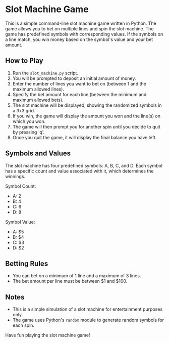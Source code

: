 # Slot Machine Game

This is a simple command-line slot machine game written in Python. The game allows you to bet on multiple lines and spin the slot machine. The game has predefined symbols with corresponding values. If the symbols on a line match, you win money based on the symbol's value and your bet amount.

## How to Play

1. Run the `slot_machine.py` script.
2. You will be prompted to deposit an initial amount of money.
3. Enter the number of lines you want to bet on (between 1 and the maximum allowed lines).
4. Specify the bet amount for each line (between the minimum and maximum allowed bets).
5. The slot machine will be displayed, showing the randomized symbols in a 3x3 grid.
6. If you win, the game will display the amount you won and the line(s) on which you won.
7. The game will then prompt you for another spin until you decide to quit by pressing 'q'.
8. Once you quit the game, it will display the final balance you have left.

## Symbols and Values

The slot machine has four predefined symbols: A, B, C, and D. Each symbol has a specific count and value associated with it, which determines the winnings.

Symbol Count:
- A: 2
- B: 4
- C: 6
- D: 8

Symbol Value:
- A: $5
- B: $4
- C: $3
- D: $2

## Betting Rules

- You can bet on a minimum of 1 line and a maximum of 3 lines.
- The bet amount per line must be between $1 and $100.

## Notes

- This is a simple simulation of a slot machine for entertainment purposes only.
- The game uses Python's `random` module to generate random symbols for each spin.

Have fun playing the slot machine game!
